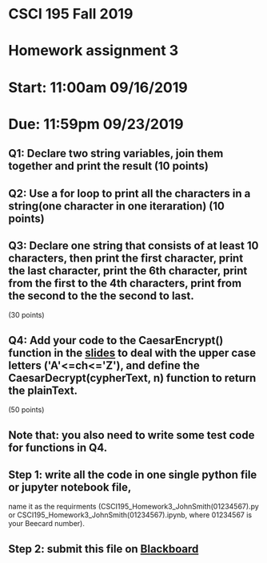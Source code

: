 # CSCI 195 Fall 2019
# Homework assignment 3
# Start: 11:00am 09/16/2019
# Due:   11:59pm 09/23/2019 

##   
## Q1: Declare two string variables, join them together and print the result (10 points)
## Q2: Use a for loop to print all the characters in a string(one character in one iteraration) (10 points)
## Q3: Declare one string that consists of at least 10 characters, then print the first character, print the last character, print the 6th character, print from the first to the 4th characters, print from the second to the the second to last.
(30 points)
## Q4: Add your code to the CaesarEncrypt() function in the [slides](https://github.com/ZhangNingSAU/Fall-2019-CSCI-195-Programming-I/blob/master/Lectures/Chapter3.ipynb) to deal with the upper case letters ('A'<=ch<='Z'), and define the CaesarDecrypt(cypherText, n) function to return the plainText.
(50 points)

## Note that: you also need to write some test code for functions in Q4.

## Step 1: write all the code in one single **python file** or **jupyter notebook file**, 
   name it as the requirments (CSCI195_Homework3_JohnSmith(01234567).py or CSCI195_Homework3_JohnSmith(01234567).ipynb, where
   01234567 is your Beecard number).
## Step 2: submit this file on [Blackboard](https://blackboard.sau.edu)



